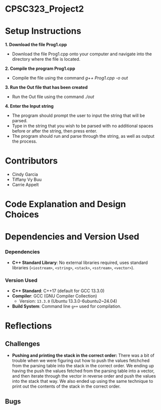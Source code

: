 # CPSC323_Project2


# Setup Instructions

**1. Download the file Prog1.cpp**
   - Download the file Prog1.cpp onto your computer and navigate into the directory where the file is located.
   
**2. Compile the program Prog1.cpp**
   - Compile the file using the command *g++ Prog1.cpp -o out*
     
**3. Run the Out file that has been created**
   - Run the Out file using the command *./out*

**4. Enter the Input string**
   - The program should prompt the user to input the string that will be parsed.
   - Type in the string that you wish to be parsed with no additional spaces before or after the string, then press enter.
   - The program should run and parse through the string, as well as output the process.


# Contributors
* Cindy Garcia
* Tiffany Vy Buu
* Carrie Appelt

# Code Explanation and Design Choices

# Dependencies and Version Used

### Dependencies

- **C++ Standard Library**: No external libraries required, uses standard libraries (`<iostream>`, `<string>`, `<stack>`, `<sstream>`, `<vector>`).

### Version Used

- **C++ Standard**: C++17 (default for GCC 13.3.0)
- **Compiler**: GCC (GNU Compiler Collection)
    - Version: `13.3.0` (Ubuntu 13.3.0-6ubuntu2~24.04)
- **Build System**: Command line `g++` used for compilation.

# Reflections

## Challenges
- **Pushing and printing the stack in the correct order:** There was a bit of trouble when we were figuring out how to push the values fetchched from the parsing table into the stack in the correct order. We ending up having the push the values fetched from the parsing table into a vector, and then iterate through the vector in reverse order and push the values into the stack that way. We also ended up using the same technique to print out the contents of the stack in the correct order.

## Bugs

